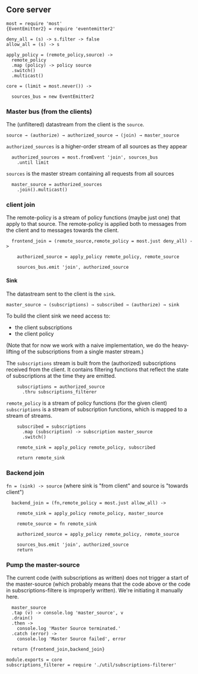 Core server
-----------

    most = require 'most'
    {EventEmitter2} = require 'eventemitter2'

    deny_all = (s) -> s.filter -> false
    allow_all = (s) -> s

    apply_policy = (remote_policy,source) ->
      remote_policy
      .map (policy) -> policy source
      .switch()
      .multicast()

    core = (limit = most.never()) ->

      sources_bus = new EventEmitter2

### Master bus (from the clients)

The (unfiltered) datastream from the client is the `source`.

```
source → (authorize) → authorized_source → (join) → master_source
```

`authorized_sources` is a higher-order stream of all sources as they appear

      authorized_sources = most.fromEvent 'join', sources_bus
        .until limit

`sources` is the master stream containing all requests from all sources

      master_source = authorized_sources
        .join().multicast()

### client join

The remote-policy is a stream of policy functions (maybe just one) that apply to that source.
The remote-policy is applied both to messages from the client and to messages towards the client.

      frontend_join = (remote_source,remote_policy = most.just deny_all) ->

        authorized_source = apply_policy remote_policy, remote_source

        sources_bus.emit 'join', authorized_source

#### Sink

The datastream sent to the client is the `sink`.

```
master_source → (subscriptions) → subscribed → (authorize) → sink
```

To build the client sink we need access to:
- the client subscriptions
- the client policy

(Note that for now we work with a naive implementation, we do
the heavy-lifting of the subscriptions from a single master stream.)

The `subscriptions` stream is built from the (authorized) subscriptions received from the client.
It contains filtering functions that reflect the state of subscriptions at the time they are emitted.

        subscriptions = authorized_source
          .thru subscriptions_filterer

`remote_policy` is a stream of policy functions (for the given client)
`subscriptions` is a stream of subscription functions, which is mapped to a stream of streams.

        subscribed = subscriptions
          .map (subscription) -> subscription master_source
          .switch()

        remote_sink = apply_policy remote_policy, subscribed

        return remote_sink

### Backend join

`fn = (sink) -> source` (where sink is "from client" and source is "towards client")

      backend_join = (fn,remote_policy = most.just allow_all) ->

        remote_sink = apply_policy remote_policy, master_source

        remote_source = fn remote_sink

        authorized_source = apply_policy remote_policy, remote_source

        sources_bus.emit 'join', authorized_source
        return

### Pump the master-source

The current code (with subscriptions as written) does not trigger a start of the master-source (which probably means that the code above or the code in subscriptions-filtere is improperly written).
We're initiating it manually here.

      master_source
      .tap (v) -> console.log 'master_source', v
      .drain()
      .then ->
        console.log 'Master Source terminated.'
      .catch (error) ->
        console.log 'Master Source failed', error

      return {frontend_join,backend_join}

    module.exports = core
    subscriptions_filterer = require './util/subscriptions-filterer'
